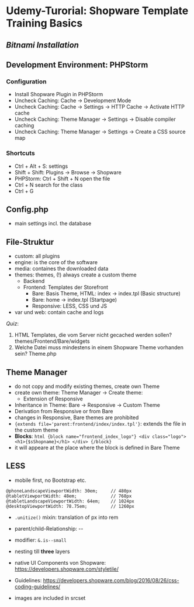 # Udemy-Turorial: Shopware Template Training Basics
## _Bitnami Installation_

## Development Environment: PHPStorm

### Configuration
- Install Shopware Plugin in PHPStorm
- Uncheck Caching: Cache -> Development Mode
- Uncheck Caching: Cache -> Settings -> HTTP Cache -> Activate HTTP cache
- Uncheck Caching: Theme Manager -> Settings -> Disable compiler caching
- Uncheck Caching: Theme Manager -> Settings -> Create a CSS source map


### Shortcuts
- Ctrl + Alt + S: settings
- Shift + Shift: Plugins -> Browse -> Shopware
- PHPStorm: Ctrl + Shift + N open the file
- Ctrl + N search for the class
- Ctrl + G

## Config.php
- main settings incl. the database

## File-Struktur
- custom: all plugins
- engine: is the core of the software
- media: containes the downloaded data
- themes: themes, (!) always create a custom theme
   - Backend
   - Frontend: Templates der Storefront
      - Bare: Basis Theme, HTML: index -> index.tpl (Basic structure)
      - Bare: home -> index.tpl (Startpage)
      - Responsive: LESS, CSS und JS
- var und web: contain cache and logs

_Quiz_:
1. HTML Templates, die vom Server nicht gecached werden sollen? themes/Frontend/Bare/widgets
2. Welche Datei muss mindestens in einem Shopware Theme vorhanden sein?
Theme.php

## Theme Manager
- do not copy and modify existing themes, create own Theme
- create own theme: Theme Manager -> Create theme:
    - Extension of Responsive
- Inheritance in Theme: Bare -> Responsive -> Custom Theme
- Derivation from Responsive or from Bare
- changes in Responsive, Bare themes are prohibited
- `{extends file='parent:frontend/index/index.tpl'}`: extends the file in the custom theme
- __Blocks__:
       ```html
       {block name="frontend_index_logo"}
            <div class="logo">
                <h1>{$sShopname}</h1>
            </div>
        {/block}
        ```
- it will appeare at the place where the block is defined in Bare Theme

## LESS
- mobile first, no Bootstrap etc.

```less
@phoneLandscapeViewportWidth: 30em;     // 480px
@tabletViewportWidth: 48em;             // 768px
@tabletLandscapeViewportWidth: 64em;    // 1024px
@desktopViewportWidth: 78.75em;         // 1260px
```

- `.unitize()` mixin: translation of px into rem
- parent/child-Relationship: --
- modifier: `&.is--small`
- nesting till __three__ layers
- native UI Components von Shopware: https://developers.shopware.com/styletile/
- Guidelines: https://developers.shopware.com/blog/2016/08/26/css-coding-guidelines/

- images are included in srcset